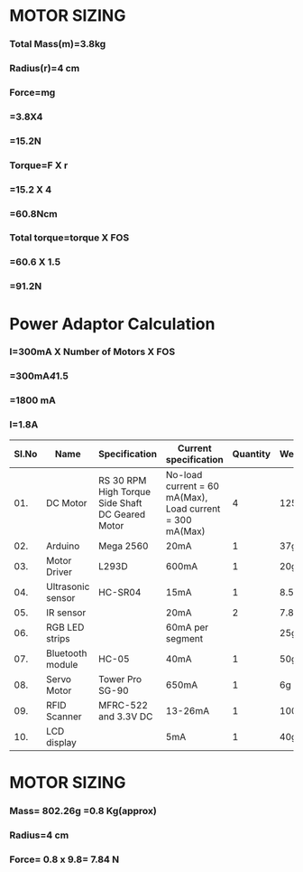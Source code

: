 # MOTOR SIZING
### Total Mass(m)=3.8kg
### Radius(r)=4 cm
### Force=mg
### =3.8X4
### =15.2N
### Torque=F X r
### =15.2 X 4
### =60.8Ncm
### Total torque=torque X  FOS
### =60.6 X 1.5
### =91.2N




# Power Adaptor Calculation
### I=300mA X Number of Motors X FOS
###     =300mA*4*1.5
###     =1800 mA
###    I=1.8A

|  SI.No  |  Name  |  Specification  |  Current specification  |  Quantity  |  Weight  |
|---------|--------|-----------------|-------------------------|------------|----------|
|01.|DC Motor|RS 30 RPM High Torque Side Shaft DC Geared Motor|No-load current = 60 mA(Max), Load current = 300 mA(Max)|4|125g|
|02.|Arduino|Mega 2560|20mA|1|37g|
|03.|Motor Driver|L293D|600mA|1|20g|
|04.|Ultrasonic sensor|HC-SR04|15mA|1|8.5g|
|05.|IR sensor||20mA|2|7.88g|
|06.|RGB LED strips||60mA per segment||25g|
|07.|Bluetooth module|HC-05|40mA|1|50g|
|08.|Servo Motor|Tower Pro SG-90|650mA|1|6g|
|09.|RFID Scanner|MFRC-522 and 3.3V DC|13-26mA|1|100g|
|10.|LCD display||5mA|1|40g|

# MOTOR SIZING

### Mass= 802.26g =0.8 Kg(approx)
### Radius=4 cm
### Force= 0.8 x 9.8= 7.84 N

